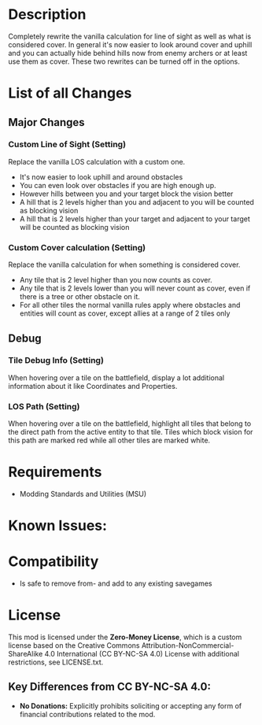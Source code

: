# Description

Completely rewrite the vanilla calculation for line of sight as well as what is considered cover.
In general it's now easier to look around cover and uphill and you can actually hide behind hills now from enemy archers or at least use them as cover.
These two rewrites can be turned off in the options.

# List of all Changes

## Major Changes

### Custom Line of Sight (Setting)
Replace the vanilla LOS calculation with a custom one.
- It's now easier to look uphill and around obstacles
- You can even look over obstacles if you are high enough up.
- However hills between you and your target block the vision better
- A hill that is 2 levels higher than you and adjacent to you will be counted as blocking vision
- A hill that is 2 levels higher than your target and adjacent to your target will be counted as blocking vision

### Custom Cover calculation (Setting)
Replace the vanilla calculation for when something is considered cover.
- Any tile that is 2 level higher than you now counts as cover.
- Any tile that is 2 levels lower than you will never count as cover, even if there is a tree or other obstacle on it.
- For all other tiles the normal vanilla rules apply where obstacles and entities will count as cover, except allies at a range of 2 tiles only

## Debug

### Tile Debug Info (Setting)
When hovering over a tile on the battlefield, display a lot additional information about it like Coordinates and Properties.

### LOS Path (Setting)
When hovering over a tile on the battlefield, highlight all tiles that belong to the direct path from the active entity to that tile. Tiles which block vision for this path are marked red while all other tiles are marked white.

# Requirements

- Modding Standards and Utilities (MSU)

# Known Issues:

# Compatibility

- Is safe to remove from- and add to any existing savegames

# License

This mod is licensed under the **Zero-Money License**, which is a custom license based on the Creative Commons Attribution-NonCommercial-ShareAlike 4.0 International (CC BY-NC-SA 4.0) License with additional restrictions, see LICENSE.txt.

## Key Differences from CC BY-NC-SA 4.0:

- **No Donations:** Explicitly prohibits soliciting or accepting any form of financial contributions related to the mod.
